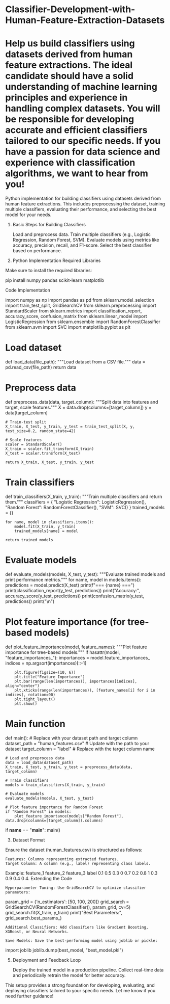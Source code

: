 # Classifier-Development-with-Human-Feature-Extraction-Datasets
Help us build classifiers using datasets derived from human feature extractions. The ideal candidate should have a solid understanding of machine learning principles and experience in handling complex datasets. You will be responsible for developing accurate and efficient classifiers tailored to our specific needs. If you have a passion for data science and experience with classification algorithms, we want to hear from you!
=================
Python implementation for building classifiers using datasets derived from human feature extractions. This includes preprocessing the dataset, training multiple classifiers, evaluating their performance, and selecting the best model for your needs.
1. Basic Steps for Building Classifiers

    Load and preprocess data.
    Train multiple classifiers (e.g., Logistic Regression, Random Forest, SVM).
    Evaluate models using metrics like accuracy, precision, recall, and F1-score.
    Select the best classifier based on performance.

2. Python Implementation
Required Libraries

Make sure to install the required libraries:

pip install numpy pandas scikit-learn matplotlib

Code Implementation

import numpy as np
import pandas as pd
from sklearn.model_selection import train_test_split, GridSearchCV
from sklearn.preprocessing import StandardScaler
from sklearn.metrics import classification_report, accuracy_score, confusion_matrix
from sklearn.linear_model import LogisticRegression
from sklearn.ensemble import RandomForestClassifier
from sklearn.svm import SVC
import matplotlib.pyplot as plt

# Load dataset
def load_data(file_path):
    """Load dataset from a CSV file."""
    data = pd.read_csv(file_path)
    return data

# Preprocess data
def preprocess_data(data, target_column):
    """Split data into features and target, scale features."""
    X = data.drop(columns=[target_column])
    y = data[target_column]
    
    # Train-test split
    X_train, X_test, y_train, y_test = train_test_split(X, y, test_size=0.2, random_state=42)
    
    # Scale features
    scaler = StandardScaler()
    X_train = scaler.fit_transform(X_train)
    X_test = scaler.transform(X_test)
    
    return X_train, X_test, y_train, y_test

# Train classifiers
def train_classifiers(X_train, y_train):
    """Train multiple classifiers and return them."""
    classifiers = {
        "Logistic Regression": LogisticRegression(),
        "Random Forest": RandomForestClassifier(),
        "SVM": SVC()
    }
    trained_models = {}
    
    for name, model in classifiers.items():
        model.fit(X_train, y_train)
        trained_models[name] = model
    
    return trained_models

# Evaluate models
def evaluate_models(models, X_test, y_test):
    """Evaluate trained models and print performance metrics."""
    for name, model in models.items():
        predictions = model.predict(X_test)
        print(f"=== {name} ===")
        print(classification_report(y_test, predictions))
        print("Accuracy:", accuracy_score(y_test, predictions))
        print(confusion_matrix(y_test, predictions))
        print("\n")

# Plot feature importance (for tree-based models)
def plot_feature_importance(model, feature_names):
    """Plot feature importance for tree-based models."""
    if hasattr(model, "feature_importances_"):
        importances = model.feature_importances_
        indices = np.argsort(importances)[::-1]
        
        plt.figure(figsize=(10, 6))
        plt.title("Feature Importance")
        plt.bar(range(len(importances)), importances[indices], align="center")
        plt.xticks(range(len(importances)), [feature_names[i] for i in indices], rotation=90)
        plt.tight_layout()
        plt.show()

# Main function
def main():
    # Replace with your dataset path and target column
    dataset_path = "human_features.csv"  # Update with the path to your dataset
    target_column = "label"  # Replace with the target column name
    
    # Load and preprocess data
    data = load_data(dataset_path)
    X_train, X_test, y_train, y_test = preprocess_data(data, target_column)
    
    # Train classifiers
    models = train_classifiers(X_train, y_train)
    
    # Evaluate models
    evaluate_models(models, X_test, y_test)
    
    # Plot feature importance for Random Forest
    if "Random Forest" in models:
        plot_feature_importance(models["Random Forest"], data.drop(columns=[target_column]).columns)

if __name__ == "__main__":
    main()

3. Dataset Format

Ensure the dataset (human_features.csv) is structured as follows:

    Features: Columns representing extracted features.
    Target Column: A column (e.g., label) representing class labels.

Example:
feature_1	feature_2	feature_3	label
0.1	0.5	0.3	0
0.7	0.2	0.8	1
0.3	0.9	0.4	0
4. Extending the Code

    Hyperparameter Tuning: Use GridSearchCV to optimize classifier parameters:

param_grid = {'n_estimators': [50, 100, 200]}
grid_search = GridSearchCV(RandomForestClassifier(), param_grid, cv=5)
grid_search.fit(X_train, y_train)
print("Best Parameters:", grid_search.best_params_)

    Additional Classifiers: Add classifiers like Gradient Boosting, XGBoost, or Neural Networks.

    Save Models: Save the best-performing model using joblib or pickle:

import joblib
joblib.dump(best_model, "best_model.pkl")

5. Deployment and Feedback Loop

    Deploy the trained model in a production pipeline.
    Collect real-time data and periodically retrain the model for better accuracy.

This setup provides a strong foundation for developing, evaluating, and deploying classifiers tailored to your specific needs. Let me know if you need further guidance!

